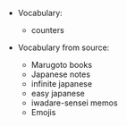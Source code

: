 - Vocabulary:
    - counters

- Vocabulary from source:
    - Marugoto books
    - Japanese notes
    - infinite japanese
    - easy japanese
    - iwadare-sensei memos
    - Emojis
